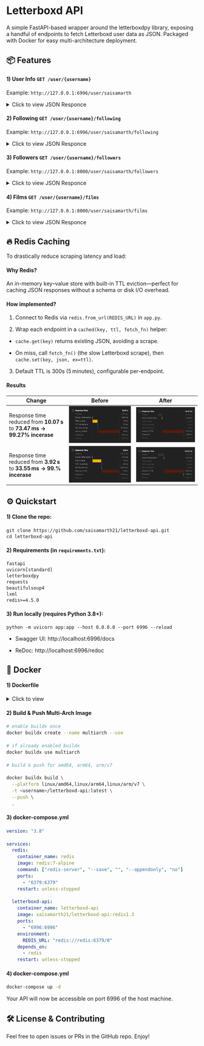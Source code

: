 # Letterboxd API

A simple FastAPI-based wrapper around the letterboxdpy library, exposing a handful of endpoints to fetch Letterboxd user data as JSON. Packaged with Docker for easy multi-architecture deployment.

## 📦 Features

#### **1) User Info `GET /user/{username}`**


Example: `http://127.0.0.1:6996/user/saisamarth`

<details>
  <summary>Click to view JSON Responce</summary>

```
{
  "username": "saisamarth",
  "watchlist_length": "125",
  "favorites": [
    [
      "Mulholland Drive",
      "mulholland-drive"
    ],
    [
      "Heat",
      "heat-1995"
    ],
    [
      "Nightcrawler",
      "nightcrawler"
    ],
    [
      "A Bronx Tale",
      "a-bronx-tale"
    ]
  ],
  "stats": {
    "Films": "380",
    "This year": "21",
    "Lists": "8",
    "Following": "7",
    "Followers": "8"
  }
}
```

Returns basic profile data (watchlist length, favorites, stats).

</details>

#### **2) Following `GET /user/{username}/following`**

Example: `http://127.0.0.1:6996/user/saisamarth/following`

<details>
  <summary>Click to view JSON Responce</summary>


```
{
  "following": [
    "korosuke",
    "BhimaMalgi",
    "Guruprasad Pattar",
    "jagadeesh11",
    "capncook08",
    "OmBevin",
    "Vinay07"
  ]
}
```

Returns a list of usernames that the user is following.

</details>

#### **3) Followers `GET /user/{username}/followers`**

Example: `http://127.0.0.1:8000/user/saisamarth/followers`

<details>
  <summary>Click to view JSON Responce</summary>

```
{
  "followers": [
    "DeepakBaligar",
    "BhimaMalgi",
    "bott89",
    "Guruprasad Pattar",
    "jagadeesh11",
    "capncook08",
    "OmBevin",
    "Vinay07"
  ]
}
```

Returns a list of usernames who follow the user.

</details>

#### **4) Films `GET /user/{username}/films`**

Example: `http://127.0.0.1:8000/user/saisamarth/films`

<details>
  <summary>Click to view JSON Responce</summary>

```
{
  "films": [
    [
      "Thunderbolts*",
      "thunderbolts"
    ],
    [
      "Mickey 17",
      "mickey-17"
    ],
        [
      "The Godfather",
      "the-godfather"
    ]
  ]
}
```

Returns an array of (title, slug) pairs for all watched films.

All endpoints run on port 6996 by default.

</details>

## 🔥 Redis Caching

To drastically reduce scraping latency and load:

#### **Why Redis?** 
An in-memory key–value store with built-in TTL eviction—perfect for caching JSON responses without a schema or disk I/O overhead.

#### **How implemented?**

1. Connect to Redis via `redis.from_url(REDIS_URL)` in `app.py`.

2. Wrap each endpoint in a `cached(key, ttl, fetch_fn)` helper:

- `cache.get(key)` returns existing JSON, avoiding a scrape.

- On miss, call `fetch_fn()` (the slow Letterboxd scrape), then `cache.set(key, json, ex=ttl)`.

3. Default TTL is 300s (5 minutes), configurable per-endpoint.

#### **Results**

| Change                                                 | Before        | After        | 
| ------------------------------------------------------ | ------------- | ------------ |
| Response time reduced from **10.07 s** to **73.47 ms** **->** **99.27% incerase**  | ![before1](screenshots/before2.png) |![after1](screenshots/after2.png) |
| Response time reduced from **3.92 s** to **33.55 ms** **->** **99.% incerase** | ![before2](screenshots/before1.png) | ![after2](screenshots/after1.png) |


## ⚙️ Quickstart

#### **1) Clone the repo:**

```
git clone https://github.com/saisamarth21/letterboxd-api.git
cd letterboxd-api
```

#### **2) Requirements (in `requirements.txt`):**

```
fastapi
uvicorn[standard]
letterboxdpy
requests
beautifulsoup4
lxml
redis>=4.5.0
```

#### **3) Run locally (requires Python 3.8+):**

```
python -m uvicorn app:app --host 0.0.0.0 --port 6996 --reload
```

- Swagger UI: http://localhost:6996/docs

- ReDoc: http://localhost:6996/redoc


## 🐳 Docker


#### **1) Dockerfile**

<details>
  <summary>Click to view</summary>

```
# syntax=docker/dockerfile:1
FROM --platform=$BUILDPLATFORM python:3.11-slim

# Create app directory
WORKDIR /app

# Install runtime dependencies
COPY requirements.txt .
RUN pip install --no-cache-dir -r requirements.txt

# Copy source
COPY . .

# Expose the port your FastAPI app uses
EXPOSE 6996

# Default command
CMD ["uvicorn", "app:app", "--host", "0.0.0.0", "--port", "6996"]
```

</details>

#### **2) Build & Push Multi-Arch Image**

```bash
# enable buildx once
docker buildx create --name multiarch --use

# if already enabled buildx 
docker buildx use multiarch

# build & push for amd64, arm64, arm/v7

docker buildx build \
  --platform linux/amd64,linux/arm64,linux/arm/v7 \
  -t <username>/letterboxd-api:latest \
  --push \
  .
```

#### **3) docker-compose.yml**

```yml
version: "3.8"

services:
  redis:
    container_name: redis
    image: redis:7-alpine
    command: ["redis-server", "--save", "", "--appendonly", "no"]
    ports:
      - "6379:6379"
    restart: unless-stopped

  letterboxd-api:
    container_name: letterboxd-api
    image: saisamarth21/letterboxd-api:redis1.3
    ports:
      - "6996:6996"
    environment:
      REDIS_URL: "redis://redis:6379/0"
    depends_on:
      - redis
    restart: unless-stopped
```


#### **4) docker-compose.yml**

```bash
docker-compose up -d
```
Your API will now be accessible on port 6996 of the host machine.

## 🛠️ License & Contributing

Feel free to open issues or PRs in the GitHub repo. Enjoy!